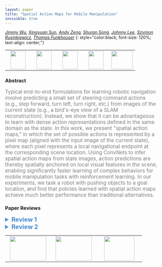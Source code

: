 ```yaml
---
layout: paper
title: "Spatial Action Maps for Mobile Manipulation"
invisible: true
---
```

*[Jimmy Wu](https://www.cs.princeton.edu/~jw60/), [Xingyuan Sun](https://people.csail.mit.edu/xingyuan/), [Andy Zeng](https://andyzeng.github.io), [Shuran Song](https://shurans.github.io), [Johnny Lee](http://johnnylee.net), [Szymon Rusinkiewicz](https://www.cs.princeton.edu/~smr/), [Thomas Funkhouser](https://www.cs.princeton.edu/~funk/)*
{: style="color:black; font-size: 120%; text-align: center;"}

<table width="40%"> <tr>
<td style="width: 20%; text-align: center;"><a href="http://www.roboticsproceedings.org/rss16/p035.pdf"><img src="{{ site.baseurl }}/images/paper_link.png"
width = "50"  height = "60"/> </a> </td>

<td style="width: 20%; text-align: center;"><a href="https://spatial-action-maps.cs.princeton.edu"><img src="{{ site.baseurl }}/images/video_link.png"
width = "50"  height = "60"/> </a> </td>

<td style="width: 20%; text-align: center;"><a href="https://spatial-action-maps.cs.princeton.edu"><img src="{{ site.baseurl }}/images/website_link.png"
width = "50"  height = "60"/> </a> </td>

<td style="width: 20%; text-align: center;"><a href="https://spatial-action-maps.cs.princeton.edu"><img src="{{ site.baseurl }}/images/software_link.png"
width = "50"  height = "60"/> </a> </td>

<td style="width: 20%; text-align: center;"><a href="nan"><img src="{{ site.baseurl }}/images/pheedloop_link.png"
width = "70"  height = "60"/> </a> </td>

</tr></table>

### Abstract
<html><p style="color:gray; font-size: 120%; text-align: justified;">
Typical end-to-end formulations for learning robotic navigation involve predicting a small set of steering command actions (e.g., step forward, turn left, turn right, etc.) from images of the current state (e.g., a bird's-eye view of a SLAM reconstruction). Instead, we show that it can be advantageous to learn with dense action representations defined in the same domain as the state. In this work, we present "spatial action maps," in which the set of possible actions is represented by a pixel map (aligned with the input image of the current state), where each pixel represents a local navigational endpoint at the corresponding scene location. Using ConvNets to infer spatial action maps from state images, action predictions are thereby spatially anchored on local visual features in the scene, enabling significantly faster learning of complex behaviors for mobile manipulation tasks with reinforcement learning. In our experiments, we task a robot with pushing objects to a goal location, and find that policies learned with spatial action maps achieve much better performance than traditional alternatives.
</p></html>

### Paper Reviews
<details><summary style="font-size:20px; color:#438BCA; cursor: pointer;"><b> Review 1</b></summary>
<p style="color:gray; font-size: 120%; text-align: justified; white-space: pre-line">
This paper proposes an action representation (called ‘spatial action maps’) for robots learning to manipulate objects using deep reinforcement learning. This work is inspired by previous works using dense action representations. An agent is trained, using simulation, to push objects to a target location. While a standard algorithm is used for training (DDQN), the policy is represented using a Fully Convolutional neural net. Experimental results using a few baselines show some promise of the proposed approach.

The paper in general is well-written, and I was very excited when reading sections I and II. This excitement decreased from section III. For example, the reward function assumes that the distance between objects and the target location is known — which may not be the case in more complex scenarios. In addition and most importantly, the experimental setting is very toy-like environment. This environment assumes that the action representation is available in one image, which is a strong assumption in more complex  (real-world) environments. Last but not least, the experiments do not take into account strong baselines to compare against. It would have been interesting to see methods X, Y and Z with and without spatial action maps, where the use of spatial action maps makes a substantial difference — not only in a toy environment but in a more realistic one. 
</p> </details>

<details><summary style="font-size:20px; color:#438BCA; cursor: pointer;"><b> Review 2</b></summary>
<p style="color:gray; font-size: 120%; text-align: justified; white-space: pre-line">
Originality

The authors propose a novel representation for actions in mobile manipulation settings and discuss several advantages of the proposed representation. They also present an empirical study that showcases the advantages of the approach. The action representation is indeed novel, to the best of my knowledge.

Quality

The results are impressive and the evaluation is thorough, especially the ablations. Figure 7 clearly shows the value of the proposed action space. Taken together, Tables 1,2,3, and 4 all show the effect of different kinds of ablations (using straight line paths instead of shortest paths in the movement primitives, using a fixed step size, etc). A consistent trend is that the design choices make the most difference in the Large Divider environment - this makes sense since the agent must navigate around the large divider in order to push all of the blocks successfully.

The section on limitations of the approach is an important inclusion and is appreciated. As for the supplementary website, the videos are useful to watch. The emergent behavior of grouping items against the wall and then sweeping multiple objects with long trajectory is indeed interesting, as discussed by the authors.

Clarity

Overall, the authors provide a very thorough explanation of their method, the state and action representations used, and their results. One minor point - the paper could use more details on how gradients are passed only through the state pixel corresponding to a selected action pixel.

Significance

Overall, this is a good paper that proposes a nice idea for an action space, and presents thorough validation that the proposed action space outperforms other choices.
</p> </details>

<table width="100%"><tr><td style="width: 30%; text-align: center;"><a href="{{ site.baseurl }}/program/papers/34"> <img src="{{ site.baseurl }}/images/previous_icon.png" width = "120"  height = "80"/> </a> </td>

<td style="width: 30%; text-align: center;"><a href="{{ site.baseurl }}/program/papers"> <img src="{{ site.baseurl }}/images/overview_icon.png" width = "120"  height = "80"/> </a> </td> 

<td style="width: 30%; text-align: center;"><a href="{{ site.baseurl }}/program/papers/36"> <img src="{{ site.baseurl }}/images/next_icon.png" width = "100"  height = "80"/> </a> </td> 

</tr></table>

